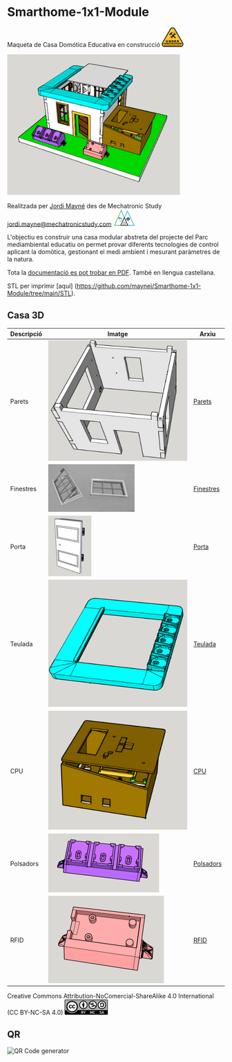 # Smarthome-1x1-Module

Maqueta de Casa Domótica Educativa en construcció <img src="Imatges/UnderConstruction.png" width="50" />

<img src="Imatges/CasaModel_1x1Final.png" width="400" />

Realitzada per [Jordi Mayné](https://github.com/maynej) des de Mechatronic Study jordi.mayne@mechatronicstudy.com <img src="Imatges/Logo3senseFons.png" width="50" />

L'objectiu es construir una casa modular abstreta del projecte del Parc mediambiental educatiu on permet provar diferents tecnologies de control aplicant la domòtica, gestionant el medi ambient i mesurant paràmetres de la natura.

Tota la [documentació es pot trobar en PDF](https://github.com/maynej/Smarthome-1x1-Module/tree/main/DOC). També en llengua castellana.

STL per imprimir [aquí] (https://github.com/maynej/Smarthome-1x1-Module/tree/main/STL).

## Casa 3D 
  
Descripció         | Imatge          | Arxiu         
------------- | ------------- | ------------- 
Parets |![](Imatges/Parets.png) | [Parets](STL/Parets)
Finestres |![](Imatges/Finestres.png) | [Finestres](STL/Finestres)
Porta |![](Imatges/Porta.png) | [Porta](STL_SMARTHOME/Casa/Porta)
Teulada |![](Imatges/Teulada.png) | [Teulada](STL/Teulada)
CPU |![](Imatges/CPU.png) | [CPU](STL)
Polsadors |![](Imatges/Polsadors.png) | [Polsadors](STL)
RFID |![](Imatges/RFID.png) | [RFID](STL)

Creative Commons Attribution-NoComercial-ShareAlike 4.0 International (CC BY-NC-SA 4.0)  <img src="Imatges/CC.png" width="100" />

## QR
<img src="https://www.codigos-qr.com/qr/php/qr_img.php?d=https%3A%2F%2Fgithub.com%2Fmaynej%2FSmarthome-1x1-Module&s=6&e=m" alt="QR Code generator"/>
